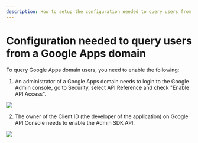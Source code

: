 ```yaml
---
description: How to setup the configuration needed to query users from a Google Apps domain.
---
```


# Configuration needed to query users from a Google Apps domain

To query Google Apps domain users, you need to enable the following:

1. An administrator of a Google Apps domain needs to login to the Google Admin console, go to Security, select API Reference and check "Enable API Access".

  ![](/media/articles/google-admin-sdk/api-access.png)

2. The owner of the Client ID (the developer of the application) on Google API Console needs to enable the Admin SDK API.

  ![](/media/articles/google-admin-sdk/google-admin-sdk.png)
